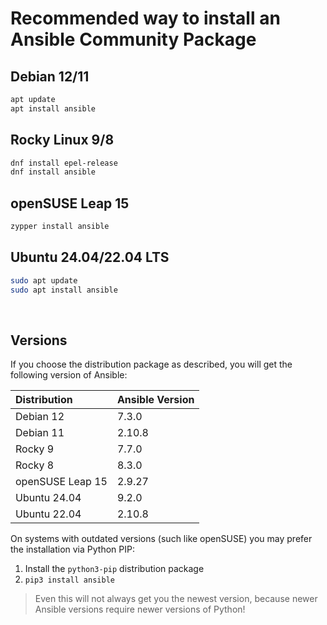 # Recommended way to install an Ansible Community Package

## Debian 12/11

```sh
apt update
apt install ansible
```


## Rocky Linux 9/8

```sh
dnf install epel-release
dnf install ansible
```


##  openSUSE Leap 15

```sh
zypper install ansible
```

## Ubuntu 24.04/22.04 LTS

```sh
sudo apt update
sudo apt install ansible
```

<br/>

## Versions

If you choose the distribution package as described, you will get the
following version of Ansible:

| Distribution | Ansible Version |
|:---|---|
|Debian 12|7.3.0|
|Debian 11|2.10.8|
|Rocky 9|7.7.0|
|Rocky 8|8.3.0|
|openSUSE Leap 15|2.9.27|
|Ubuntu 24.04|9.2.0|
|Ubuntu 22.04|2.10.8|

On systems with outdated versions (such like openSUSE) you may prefer the
installation via Python PIP:

1. Install the `python3-pip` distribution package
2. `pip3 install ansible`

> Even this will not always get you the newest version, because newer Ansible
> versions require newer versions of Python!